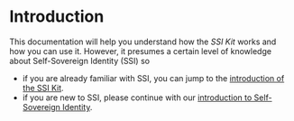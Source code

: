 # Introduction

This documentation will help you understand how the _SSI Kit_ works and how you can use it. However, it presumes a certain level of knowledge about Self-Sovereign Identity (SSI) so

* if you are already familiar with SSI, you can jump to the [introduction of the SSI Kit](what-is-the-ssi-kit/ssi-kit/).&#x20;
* if you are new to SSI, please continue with our [introduction to Self-Sovereign Identity](what-is-the-ssi-kit/what-is-ssi/).

